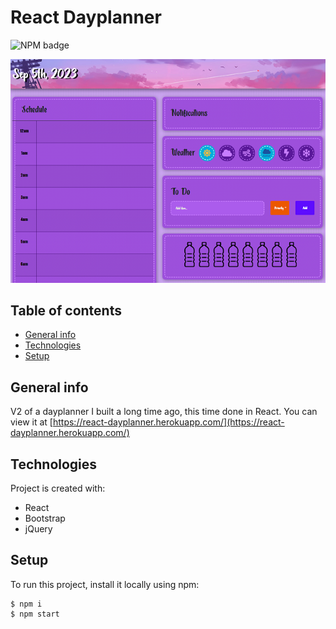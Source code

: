 # React Dayplanner
![NPM badge](https://img.shields.io/npm/v/:packageName)

![Dayplanner preview image](./src/assets/images/preview-img.png)

## Table of contents
* [General info](#general-info)
* [Technologies](#technologies)
* [Setup](#setup)

## General info
V2 of a dayplanner I built a long time ago, this time done in React. You can view it at [https://react-dayplanner.herokuapp.com/](https://react-dayplanner.herokuapp.com/)
	
## Technologies
Project is created with:
* React
* Bootstrap 
* jQuery
	
## Setup
To run this project, install it locally using npm:

```
$ npm i
$ npm start
```